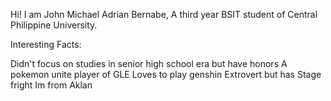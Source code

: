 Hi! I am John Michael Adrian Bernabe, A third year BSIT student of Central Philippine University.

Interesting Facts:

Didn't focus on studies in senior high school era but have honors
A pokemon unite player of GLE
Loves to play genshin
Extrovert but has Stage fright
Im from Aklan

